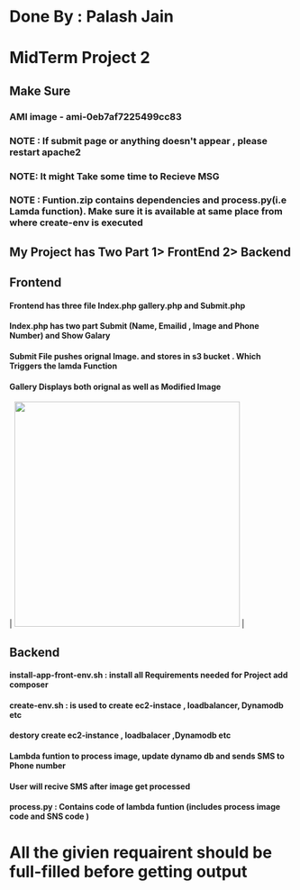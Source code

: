 # Done By : Palash Jain
# MidTerm Project 2

## Make Sure
### AMI image - ami-0eb7af7225499cc83 
### NOTE : If submit page or anything doesn't appear , please restart apache2
### NOTE: It might Take some time to Recieve MSG 
### NOTE : Funtion.zip contains dependencies and process.py(i.e Lamda function). Make sure it is available at same place from where create-env is executed 


## My Project has Two Part 1> FrontEnd 2> Backend

## Frontend 
#### Frontend has three file Index.php gallery.php and Submit.php
#### Index.php has two part Submit (Name, Emailid , Image and Phone Number)  and Show Galary
#### Submit File pushes orignal Image. and stores in s3 bucket . Which Triggers the lamda Function 
#### Gallery Displays both orignal as well as Modified Image  


| <img src="https://github.com/illinoistech-itm/pjain24/blob/master/ITMO-544/MP2/images/index.JPG" alt="" style="width: 400px;"/> |


## Backend

#### install-app-front-env.sh : install all Requirements needed for Project add composer 
#### create-env.sh :  is used to create ec2-instace , loadbalancer, Dynamodb etc 
#### destory create ec2-instance , loadbalacer ,Dynamodb etc 
#### Lambda funtion to process image, update dynamo db and sends SMS to Phone number 
#### User will recive SMS after image get processed

#### process.py : Contains code of lambda funtion (includes process image code and SNS code )

# All the givien requairent should be full-filled before getting output